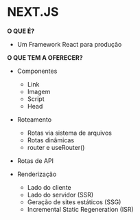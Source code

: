 # NEXT.JS

**O QUE É?**
- Um Framework React para produção

**O QUE TEM A OFERECER?**
- Componentes
    - Link
    - Imagem
    - Script
    - Head

- Roteamento
    - Rotas via sistema de arquivos
    - Rotas dinâmicas
    - router e useRouter()

- Rotas de API

- Renderização
    - Lado do cliente
    - Lado do servidor (SSR)
    - Geração de sites estáticos (SSG)
    - Incremental Static Regeneration (ISR)